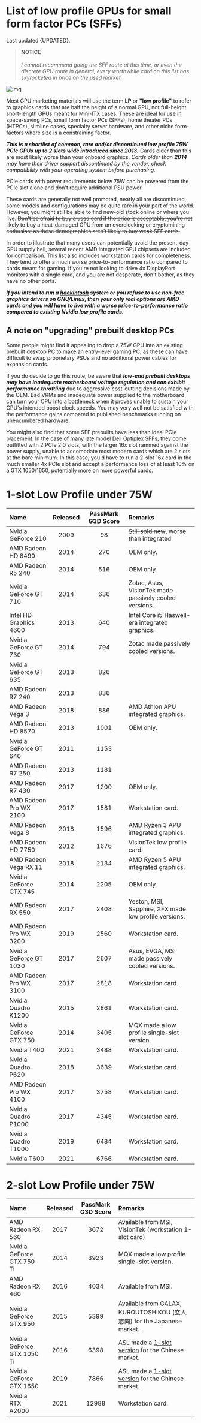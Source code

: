 <!-- created 2020/10/22 -->
<!-- updated 2022/1/26 -->
# List of low profile GPUs for small form factor PCs (SFFs)
Last updated {UPDATED}.

> **NOTICE**<br><br>
> _I cannot recommend going the SFF route at this time, or even the discrete GPU route in general, every worthwhile card on this list has skyrocketed in price on the used market._

![img](assets/low_profile_gpu.jpg)

Most GPU marketing materials will use the term **LP** or **"low profile"** to refer to graphics cards that are half the height of a normal GPU, not full-height short-length GPUs meant for Mini-ITX cases.
These are ideal for use in space-saving PCs, small form factor PCs (SFFs), home theater PCs (HTPCs), slimline cases, specialty server hardware, and other niche form-factors where size is a constraining factor.

***This is a shortlist of common, rare and/or discontinued low profile 75W PCIe GPUs up to 2 slots wide introduced since 2013.***
Cards older than this are most likely worse than your onboard graphics.
_Cards older than **2014** may have their driver support discontinued by the vendor, check compatibility with your operating system before purchasing._

PCIe cards with power requirements below 75W can be powered from the PCIe slot alone and don't require additional PSU power.

These cards are generally not well promoted, nearly all are discontinued, some models and configurations may be quite rare in your part of the world.
However, you might still be able to find new-old stock online or where you live.
~~Don't be afraid to buy a used card if the price is acceptable, you're not likely to buy a heat-damaged GPU from an overclocking or cryptomining enthusiast as these demographics aren't likely to buy weak SFF cards.~~

In order to illustrate that many users can potentially avoid the present-day GPU supply hell, several recent AMD <span class="highlight">integrated GPU chipsets</span> are included for comparison.
This list also includes workstation cards for completeness.
They tend to offer a much worse price-to-performance ratio compared to cards meant for gaming.
If you're not looking to drive 4x DisplayPort monitors with a single card, and you are not desperate, don't bother, as they have no other ports.

***If you intend to run a [hackintosh][1] system or you refuse to use non-free graphics drivers on GNU/Linux, then your only real options are AMD cards and you will have to live with a worse price-to-performance ratio compared to existing Nvidia low profile cards.***

## A note on "upgrading" prebuilt desktop PCs
Some people might find it appealing to drop a 75W GPU into an existing prebuilt desktop PC to make an entry-level gaming PC, as these can have difficult to swap proprietary PSUs and no additional power cables for expansion cards.

If you do decide to go this route, be aware that ***low-end prebuilt desktops may have inadequate motherboard voltage regulation and can exhibit performance throttling*** due to aggressive cost-cutting decisions made by the OEM. Bad VRMs and inadequate power supplied to the motherboard can turn your CPU into a bottleneck when it proves unable to sustain your CPU's intended boost clock speeds.
You may very well not be satisfied with the performance gains compared to published benchmarks running on unencumbered hardware.

You might also find that some SFF prebuilts have less than ideal PCIe placement.
In the case of many late model [Dell Optiplex SFFs][5], they come outfitted with 2 PCIe 2.0 slots, with the larger 16x slot rammed against the power supply, unable to accomodate most modern cards which are 2 slots at the bare minimum.
In this case, you'd have to run a 2-slot 16x card in the much smaller 4x PCIe slot and accept a performance loss of at least 10% on a GTX 1050/1650, potentially more on more powerful cards.

# 1-slot Low Profile under 75W
| Name | Released | PassMark G3D Score | Remarks |
| :-- | :--: | :--: | :-- |
| Nvidia GeForce 210 | 2009 | 98 | ~~Still sold new~~, worse than integrated. |
| AMD Radeon HD 8490 | 2014 | 270 | OEM only. |
| AMD Radeon R5 240 | 2014 | 516 | OEM only. |
| Nvidia GeForce GT 710 | 2014 | 636 | Zotac, Asus, VisionTek made passively cooled versions. |
| <span class="highlight">Intel HD Graphics 4600</span> | 2013 | 640 | Intel Core i5 Haswell-era integrated graphics. |
| Nvidia GeForce GT 730 | 2014 | 794 | Zotac made passively cooled versions. |
| Nvidia GeForce GT 635 | 2013 | 826 | |
| AMD Radeon R7 240 | 2013 | 836 | |
| <span class="highlight">AMD Radeon Vega 3</span> | 2018 | 886 | AMD Athlon APU integrated graphics. |
| AMD Radeon HD 8570 | 2013 | 1001 | OEM only. |
| Nvidia GeForce GT 640 | 2011 | 1153 | |
| AMD Radeon R7 250 | 2013 | 1181 | |
| AMD Radeon R7 430 | 2017 | 1200 | OEM only. |
| AMD Radeon Pro WX 2100 | 2017 | 1581 | Workstation card. |
| <span class="highlight">AMD Radeon Vega 8</span> | 2018 | 1596 | AMD Ryzen 3 APU integrated graphics. |
| AMD Radeon HD 7750 | 2012 | 1676 | VisionTek low profile card. |
| <span class="highlight">AMD Radeon Vega RX 11</span> | 2018 | 2134 | AMD Ryzen 5 APU integrated graphics. |
| Nvidia GeForce GTX 745 | 2014 | 2205 | OEM only. |
| AMD Radeon RX 550 | 2017 | 2408 | Yeston, MSI, Sapphire, XFX made low profile versions. |
| AMD Radeon Pro WX 3200 | 2019 | 2560 | Workstation card. |
| Nvidia GeForce GT 1030 | 2017 | 2607 | Asus, EVGA, MSI made passively cooled versions. |
| AMD Radeon Pro WX 3100 | 2017 | 2818 | Workstation card. |
| Nvidia Quadro K1200 | 2015 | 2861 | Workstation card. |
| Nvidia GeForce GTX 750 | 2014 | 3405 | MQX made a low profile single-slot version. |
| Nvidia T400 | 2021 | 3488 | Workstation card. |
| Nvidia Quadro P620 | 2018 | 3639 | Workstation card. |
| AMD Radeon Pro WX 4100 | 2017 | 3758 | Workstation card. |
| Nvidia Quadro P1000 | 2017 | 4345 | Workstation card. |
| Nvidia Quadro T1000 | 2019 | 6484 | Workstation card. |
| Nvidia T600 | 2021 | 6766 | Workstation card. |

# 2-slot Low Profile under 75W
| Name | Released | PassMark G3D Score | Remarks |
| :-- | :--: | :--: | :-- |
| AMD Radeon RX 560 | 2017 | 3672 | Available from MSI, VisionTek (workstation 1-slot card) |
| Nvidia GeForce GTX 750 Ti | 2014 | 3923 | MQX made a low profile single-slot version. |
| AMD Radeon RX 460 | 2016 | 4034 | Available from MSI. |
| Nvidia GeForce GTX 950 | 2015 | 5399 | Available from GALAX, KUROUTOSHIKOU (玄人志向) for the Japanese market. |
| Nvidia GeForce GTX 1050 Ti | 2016 | 6398 | ASL made a [1-slot version][3] for the Chinese market. |
| Nvidia GeForce GTX 1650 | 2019 | 7866 | ASL made a [1-slot version][4] for the Chinese market. |
| Nvidia RTX A2000 | 2021 | 12988 | Workstation card. |

[1]: https://en.wikipedia.org/wiki/Hackintosh
[3]: https://videocardz.net/asl-geforce-gtx-1050-ti-4gb-battle-flag
[4]: https://videocardz.net/asl-geforce-gtx-1650-4gb-war-knife
[5]: https://www.dell.com/support/manuals/en-us/optiplex-9020-desktop/opt9020sffom-v2?guid=guid-f9b65300-4829-4b63-9770-237e6c10dcc7


